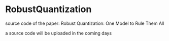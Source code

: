 # RobustQuantization
source code of the paper: Robust Quantization: One Model to Rule Them All

a source code will be uploaded in the coming days 
